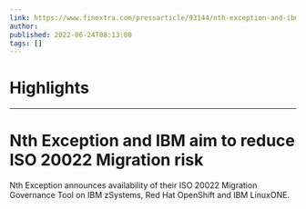 ```yaml
---
link: https://www.finextra.com/pressarticle/93144/nth-exception-and-ibm-aim-to-reduce-iso-20022-migration-risk?utm_medium=rssfinextra&utm_source=finextrafeed
author: 
published: 2022-06-24T08:13:00
tags: []
---
```

# Highlights


---
# Nth Exception and IBM aim to reduce ISO 20022 Migration risk
Nth Exception announces availability of their ISO 20022 Migration Governance Tool on IBM zSystems, Red Hat OpenShift and IBM LinuxONE.